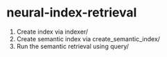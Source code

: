 # neural-index-retrieval

1. Create index via indexer/
2. Create semantic index via create_semantic_index/
3. Run the semantic retrieval using query/
